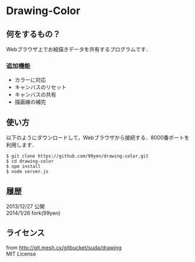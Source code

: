 Drawing-Color
===============

## 何をするもの？

Webブラウザ上でお絵描きデータを共有するプログラムです．

### 追加機能
* カラーに対応
* キャンバスのリセット
* キャンバスの共有
* 描画線の補完

## 使い方

以下のようにダウンロードして，Webブラウザから接続する．8000番ポートを利用します．

```
$ git clone https://github.com/99yen/drawing-color.git
$ cd drawing-color
$ npm install
$ node server.js
```

## 履歴

2013/12/27 公開  
2014/1/26 fork(99yen)  

## ライセンス
from http://git.mesh.cx/gitbucket/suda/drawing  
MIT License

